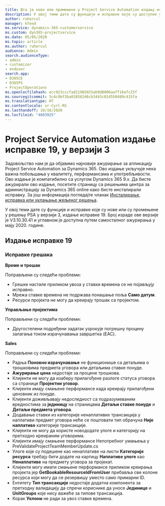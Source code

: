 ```yaml
---
title: Шта је ново или промењено у Project Service Automation издању исправке 19 у верзији 3
description: У овој теми дате су функције и исправке које су доступне у Project Service Automation издању исправке 19 у верзији 3.
author: ruhercul
manager: kfend
ms.service: dynamics-365-customerservice
ms.custom: dyn365-projectservice
ms.date: 05/05/2020
ms.topic: article
ms.author: ruhercul
audience: Admin
search.audienceType:
- admin
- customizer
- enduser
search.app:
- D365CE
- D365PS
- ProjectOperations
ms.openlocfilehash: ecc923cccfad21985025ab9d8006aaff16afc25f
ms.sourcegitcommit: 5c4c9bf3ba018562d6cb3443c01d550489c415fa
ms.translationtype: HT
ms.contentlocale: sr-Cyrl-RS
ms.lasthandoff: 10/16/2020
ms.locfileid: "4083925"
---
```

# <a name="project-service-automation-update-release-19-v3"></a>Project Service Automation издање исправке 19, у верзији 3

Задовољство нам је да објавимо најновије ажурирање за апликацију Project Service Automation за Dynamics 365. Ово издање укључује нека важна побољшања у квалитету, перформансама и употребљивости. Ово издање је компатибилно са услугом Dynamics 365 9.x. Да бисте ажурирали ово издање, посетите страницу са решењима центра за администрацију за Dynamics 365 online како бисте инсталирали исправку. За још информација погледајте чланак [Инсталирање, исправка или уклањање жељеног решења](https://docs.microsoft.com/power-platform/admin/install-remove-preferred-solution).

У овој теми дате су функције и исправке које су нове или су промењене у решењу PSA у верзији 3, издање исправке 19. Број израде ове верзије је V3.10.30.41 и углавном је доступна путем самосталног ажурирања у мају 2020. године.

## <a name="update-release-19"></a>Издање исправке 19

### <a name="bug-fixes"></a>Исправке грешака

**Време и трошак**

Поправљени су следећи проблеми: 

- Грешке настале приликом увоза у ставки времена се не појављују исправно.
- Мрежа ставке времена не подржава понашање поља **Само датум**.
- Ресурси пројекта не могу да креирају трошак са пројектом.

**Управљање пројектима**

Поправљени су следећи проблеми: 

-  Другостепени подређени задатак узрокује погрешну процену залагања током израчунавања завршетка (EAC).

**Sales**

Поправљени су следећи проблеми: 

- Радња **Поновно израчунавање** не функционише са детаљима о трошковима предмета уговора или детаљима ставке понуде.
- **Ажурирање цена** недостаје за процене трошкова.
-  Клијенти не могу да изаберу прилагођене разлоге статуса уговора са странице **Пројектни уговор**.
- Клијенти имају смањене перформансе када креирају прилагођени ценовник из понуде.
- Клијенти доживљавају недоследност са подразумеваним вредностима за **јединицу** на страницама **Детаљи ставке понуде** и **Детаљи предмета уговора**.
- Додавање ставки из категорије ненаплативих трансакција у наплативи предмет уговора неће се поштовати тип обрачуна **Није наплативо** категорије трансакције.
- Клијенти не могу да користе новододате улоге и категорију на претходно креираним уговорима.
- Клијенти имају смањене перформансе Непотребног умањења у PreValidateProjectTeamMemberUpdate.cs
- Улоге које су подешене као ненаплативе на листи **Категорије ресурса** требају бити додате на картицу **Наплативе улоге** као **Ненаплативе** на предмету уговора за пројекат.
- Клијенти могу имати смањене перформансе приликом креирања пројекта јер **GetBookableResourceIdFromUser** прибавља све колоне ресурса који могу да се резервишу уместо само примарни ID.
- Ентитету **Тип трансакције** недостаје додатна компонента за претходну валидацију да спречи кориснике да уносе **Јединице** и **UnitGroups** које нису важеће за типове трансакција.
- Корак **Уклони** не ради за увоз ставке времена.
